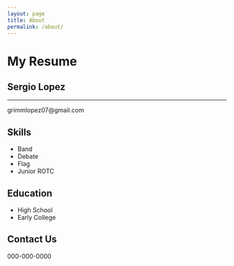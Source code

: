 ```yaml
---
layout: page
title: About
permalink: /about/
---
```


<h1>My Resume</h1>
<h2>Sergio Lopez</h2>
<hr />
<p>grimmlopez07@gmail.com

<h2>Skills</h2>

<ul>
  <li>Band</li>
  <li>Debate</li>
  <li>Flag</li>
  <li>Junior ROTC</li>
</ul>

<h2>Education</h2>
<ul>
  <li>High School</li>
  <li>Early College</li>
</ul>

<h2>Contact Us</h2>
000-000-0000
